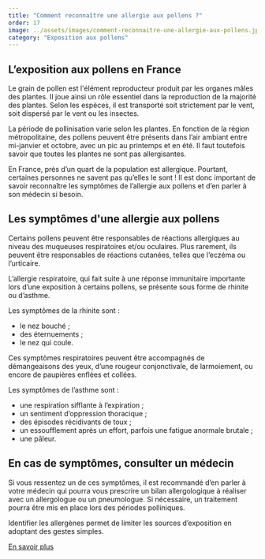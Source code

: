 ```yaml
---
title: "Comment reconnaître une allergie aux pollens ?"
order: 17
image: ../assets/images/comment-reconnaitre-une-allergie-aux-pollens.jpg
category: "Exposition aux pollens"
---
```


## L’exposition aux pollens en France

Le grain de pollen est l'élément reproducteur produit par les organes mâles des plantes. Il joue ainsi un rôle essentiel dans la reproduction de la majorité des plantes. Selon les espèces, il est transporté soit strictement par le vent, soit dispersé par le vent ou les insectes.

La période de pollinisation varie selon les plantes. En fonction de la région métropolitaine, des pollens peuvent être présents dans l’air ambiant entre mi-janvier et octobre, avec un pic au printemps et en été. Il faut toutefois savoir que toutes les plantes ne sont pas allergisantes.
 
En France, près d’un quart de la population est allergique. Pourtant, certaines personnes ne savent pas qu’elles le sont ! Il est donc important de savoir reconnaître les symptômes de l’allergie aux pollens et d’en parler à son médecin si besoin.

## Les symptômes d'une allergie aux pollens

Certains pollens peuvent être responsables de réactions allergiques au niveau des muqueuses respiratoires et/ou oculaires. Plus rarement, ils peuvent être responsables de réactions cutanées, telles que l’eczéma ou l’urticaire.

L’allergie respiratoire, qui fait suite à une réponse immunitaire importante lors d’une exposition à certains pollens, se présente sous forme de rhinite ou d’asthme.

Les symptômes de la rhinite sont : 
- le nez bouché ;
- des éternuements ;
- le nez qui coule.
 
Ces symptômes respiratoires peuvent être accompagnés de démangeaisons des yeux, d’une rougeur conjonctivale, de larmoiement, ou encore de paupières enflées et collées.

Les symptômes de l’asthme sont :
- une respiration sifflante à l’expiration ;
- un sentiment d’oppression thoracique ;
- des épisodes récidivants de toux ;
- un essoufflement après un effort, parfois une fatigue anormale brutale ;
- une pâleur.

## En cas de symptômes, consulter un médecin

Si vous ressentez un de ces symptômes, il est recommandé d’en parler à votre médecin qui pourra vous prescrire un bilan allergologique à réaliser avec un allergologue ou un pneumologue. Si nécessaire, un traitement pourra être mis en place lors des périodes polliniques.

Identifier les allergènes permet de limiter les sources d’exposition en adoptant des gestes simples. 

[En savoir plus](https://www.pollens.fr/le-reseau/allergie)  
